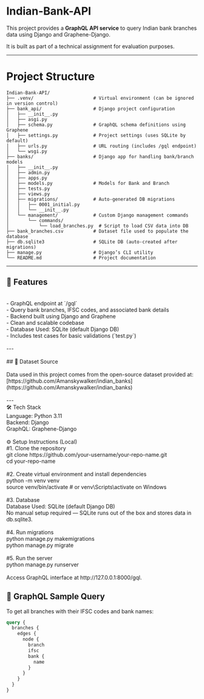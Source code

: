 # Indian-Bank-API

This project provides a **GraphQL API service** to query Indian bank branches data using Django and Graphene-Django.

It is built as part of a technical assignment for evaluation purposes.

---
# Project Structure

```plaintext
Indian-Bank-API/
├── .venv/                      # Virtual environment (can be ignored in version control)
├── bank_api/                   # Django project configuration
│   ├── __init__.py
│   ├── asgi.py
│   ├── schema.py               # GraphQL schema definitions using Graphene
│   ├── settings.py             # Project settings (uses SQLite by default)
│   ├── urls.py                 # URL routing (includes /gql endpoint)
│   └── wsgi.py
├── banks/                      # Django app for handling bank/branch models
│   ├── __init__.py
│   ├── admin.py
│   ├── apps.py
│   ├── models.py               # Models for Bank and Branch
│   ├── tests.py
│   ├── views.py
│   ├── migrations/             # Auto-generated DB migrations
│   │   ├── 0001_initial.py
│   │   └── __init__.py
│   └── management/             # Custom Django management commands
│       └── commands/
│           └── load_branches.py  # Script to load CSV data into DB
├── bank_branches.csv           # Dataset file used to populate the database
├── db.sqlite3                  # SQLite DB (auto-created after migrations)
├── manage.py                   # Django’s CLI utility
└── README.md                   # Project documentation
```




---
## 🚀 Features<br>
<br>
- GraphQL endpoint at `/gql`<br>
- Query bank branches, IFSC codes, and associated bank details<br>
- Backend built using Django and Graphene<br>
- Clean and scalable codebase<br>
- Database Used: SQLite (default Django DB)<br>
- Includes test cases for basic validations (`test.py`)<br>
<br>
---<br>
<br>
## 📂 Dataset Source<br>
<br>
Data used in this project comes from the open-source dataset provided at:<br>
[https://github.com/Amanskywalker/indian_banks](https://github.com/Amanskywalker/indian_banks)<br>
<br>
---<br>
🛠️ Tech Stack<br>
Language: Python 3.11<br>
Backend: Django<br>
GraphQL: Graphene-Django<br>
<br>
⚙️ Setup Instructions (Local)<br>
#1. Clone the repository<br>
git clone https://github.com/your-username/your-repo-name.git<br>
cd your-repo-name<br>
<br>
#2. Create virtual environment and install dependencies<br>
python -m venv venv<br>
source venv/bin/activate  # or venv\Scripts\activate on Windows<br>
<br>
#3. Database<br>
Database Used: SQLite (default Django DB)<br>
No manual setup required — SQLite runs out of the box and stores data in db.sqlite3.<br>
<br>
#4. Run migrations<br>
python manage.py makemigrations<br>
python manage.py migrate<br>
<br>
#5. Run the server<br>
python manage.py runserver<br>
<br>
Access GraphQL interface at http://127.0.0.1:8000/gql.<br>




## 🔗 GraphQL Sample Query

To get all branches with their IFSC codes and bank names:

```graphql
query {
  branches {
    edges {
      node {
        branch
        ifsc
        bank {
          name
        }
      }
    }
  }
}
